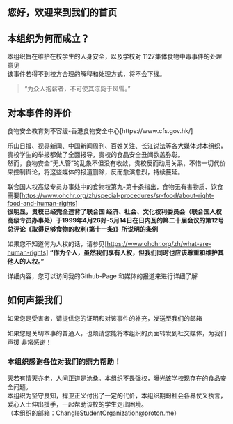 ## 您好，欢迎来到我们的首页 

<h2>本组织为何而成立？</h2>

本组织旨在维护在校学生的人身安全，以及学校对 1127集体食物中毒事件的处理意见<br>
该事件若得不到校方合理的解释和处理方式，将不会下线。

>“为众人抱薪者，不可使其冻毙于风雪。”

<h2>对本事件的评价</h2>
食物安全教育刻不容缓-香港食物安全中心[https://www.cfs.gov.hk/]

乐山日报、视界新闻、中国新闻周刊、百姓关注、长江说法等各大媒体对本组织，贵校学生的举报都做了全面报导，贵校的食品安全丑闻欲盖弥彰。<br>
然而，食物安全“无人管”的乱象不但没有收敛，贵校反而动用关系，不惜一切代价来控制舆论，将这些媒体的报道删除，反而愈演愈烈，持续蔓延。<br>

联合国人权高级专员办事处中的食物权第九-第十条指出，食物无有害物质、饮食需要[https://www.ohchr.org/zh/special-procedures/sr-food/about-right-food-and-human-rights]<br>
<strong>很明显，贵校已经完全违背了联合国 经济、社会、文化权利委员会（联合国人权高级专员办事处）于1999年4月26好-5月14日在日内瓦的第二十届会议的第12号总评论《取得足够食物的权利(第十一条)》所说明的条例</strong><br>

如果您不知道何为人权的话，请参见[https://www.ohchr.org/zh/what-are-human-rights] 
<strong>“作为个人，虽然我们享有人权，但我们同时也应该尊重和维护其他人的人权。”</strong>

详细内容，您可以访问我的Github-Page 和媒体的报道来进行详细了解

<h2>如何声援我们</h2>

如果您是受害者，请提供您的证明和对该事件的补充，发送至我们的邮箱

如果您是关切本事的普通人，也烦请您能将本组织的页面转发到社交媒体，为我们声援 非常感谢！<br>

<h3>本组织感谢各位对我们的鼎力帮助！</h3>

天若有情天亦老，人间正道是沧桑。本组织不畏强权，曝光该学校现存在的食品安全问题。<br>
本组织为坚守良知，捍卫正义付出了一定的代价，本组织期盼社会各界仗义执言，爱心人士伸出援手，一起帮助该校的学生走出困境。<br>
（本组织的邮箱：ChangleStudentOrganization@proton.me）
